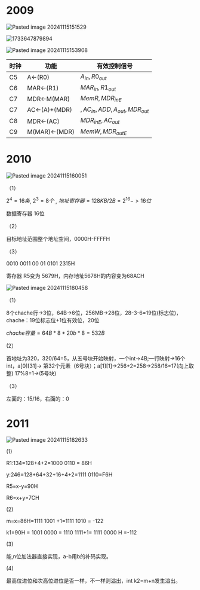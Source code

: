 # 2009
![Pasted image 20241115151529](https://github.com/user-attachments/assets/a40c1fcc-2c28-46ef-8d11-786865b2ccff)

![1733647879894](https://github.com/user-attachments/assets/12716d08-b4b5-4083-b542-436110b95ec9)

![Pasted image 20241115153908](https://github.com/user-attachments/assets/557484ff-b153-441f-80d1-996adf2b238e)


| 时钟 | 功能          | 有效控制信号                     |
| ---- | ------------- | -------------------------------- |
| C5   | A<-(R0)       | $A_{in},R0_{out}$                |
| C6   | MAR<-(R1)     | $MAR_{in},R1_{out}$              |
| C7   | MDR<-M(MAR)   | $MemR,MDR_{inE}$                  |
| C7   | AC<-(A)+(MDR) | $,AC_{in},ADD,A_{out},MDR_{out}$ |
| C8   | MDR<-(AC）       | $MDR_{inE},AC_{out}$              |
| C9     | M(MAR)<-(MDR)              | $MemW,MDR_{outE}$                                 |

# 2010
![Pasted image 20241115160051](https://github.com/user-attachments/assets/33e910ed-86e7-42ee-b733-7785698377d0)

（1）

$2^4=16条$, $2^3=8个$ , $地址寄存器=128KB/2B=2^{16}->16位$

数据寄存器 16位

（2）

目标地址范围整个地址空间，0000H-FFFFH

（3）

0010 0011 00 01 0101 2315H

寄存器 R5变为 5679H，内存地址5678H的内容变为68ACH

![Pasted image 20241115180458](https://github.com/user-attachments/assets/8e81fdfd-e035-4741-ac7e-fbd6e98f5d17)

（1）

 8个chache行->3位，64B->6位，256MB->28位，28-3-6=19位(标志位)，chache：19位标志位+1位有效位，20位

$chache容量=64B*8+20b*8=532B$

(2）

首地址为320，320/64=5，从五号块开始映射，一个int->4B;一行映射->16个int，a\[0]\[31]-> 第32个元素（6号块）；a\[1]\[1]->256+2=258->258/16=17(向上取整) 17%8=1->(5号块)

（3） 

左面的：15/16，右面的：0
# 2011
![Pasted image 20241115182633](https://github.com/user-attachments/assets/18b0f563-2866-466c-b4d2-80647f4cb0f3)

(1)

R1:134=128+4+2=1000 0110 = 86H

y:246=128+64+32+16+4+2=1111 0110=F6H

R5=x-y=90H

R6=x+y=7CH

(2)

m=x=86H=1111 1001 +1=1111 1010 = -122
	
k1=90H = 1001 0000 = 1110 1111+1= 1111 0000 H =-112

(3)

能,n位加法器直接实现，a-b用b的补码实现。

(4)

最高位进位和次高位进位是否一样，不一样则溢出，int k2=m+n发生溢出。
